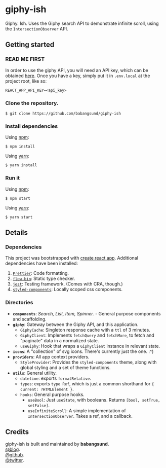 # giphy-ish

Giphy. Ish. Uses the Giphy search API to demonstrate infinite scroll, using the `IntersectionObserver` API.

## Getting started

### READ ME FIRST

In order to use the giphy API, you will need an API key, which can be obtained [here](https://developers.giphy.com/docs/api).
Once you have a key, simply put it in `.env.local` at the project root, like so:

	REACT_APP_API_KEY=<api_key>

### Clone the repository.

    $ git clone https://github.com/babangsund/giphy-ish

### Install dependencies 

Using [npm](https://www.npmjs.com/):

    $ npm install

Using [yarn](https://yarnpkg.com/):

    $ yarn install

### Run it

Using [npm](https://www.npmjs.com/):

    $ npm start

Using [yarn](https://yarnpkg.com/):

    $ yarn start

## Details

### Dependencies

This project was bootstrapped with [create react app](https://github.com/facebook/create-react-app).
Additional dependencies have been installed:

1.  [`Prettier`](https://prettier.io/): Code formatting.
2. [`flow-bin`](https://github.com/facebook/flow): Static type checker.
3. [`jest`](https://github.com/facebook/jest): Testing framework. (Comes with CRA, though.)
4. [`styled-components`](https://github.com/styled-components/styled-components): Locally scoped css components.

### Directories

- **`components`**: *Search, List, Item, Spinner.* - General purpose components and scaffolding.
- **`giphy`**:  Gateway between the Giphy API, and this application.
	-	`GiphyCache`: Singleton response cache with a `ttl` of 3 minutes.
	-	`GiphyClient`: Implements `fetchQuery` and `fetchMore`, to fetch and "paginate" data in a normalized state.
	-	`useGiphy`: Hook that wraps a `GiphyClient` instance in relevant state.
- **`icons`**:  A "collection" of svg icons. There's currently just the one. :^)
- **`providers`**: All app context providers.
	- `StyleProvider`: Provides the `styled-components` theme, along with global styling and a set of theme functions.
- **`utils`**: General utility.
	- `datetime`: exports `formatRelative`.
	- `types`:  exports `type Ref`, which is just a common shorthand for `{ current: ?HTMLElement }`.
	- `hooks`:  General purpose hooks.
		- `useBool`: Just `useState`, with booleans. Returns `[bool, setTrue, setFalse]`.
		- `useInfiniteScroll`: A simple implementation of `IntersectionObserver`. Takes a ref, and a callback.

## Credits

giphy-ish is built and maintained by **babangsund**.  
[@blog](https://babangsund.com/).  
[@github](https://github.com/babangsund).  
[@twitter](https://twitter.com/babangsund). 
